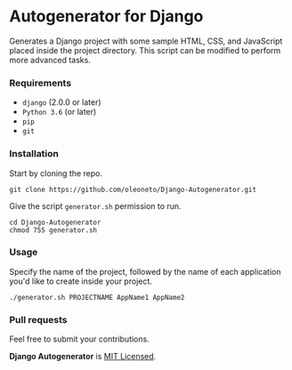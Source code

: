 # Autogenerator for Django

Generates a Django project with some sample HTML, CSS, and JavaScript placed inside the project directory.
This script can be modified to perform more advanced tasks.

### Requirements
- `django` (2.0.0 or later)
- `Python 3.6` (or later)
- `pip`
- `git`


### Installation
Start by cloning the repo.
```
git clone https://github.com/oleoneto/Django-Autogenerator.git
```

Give the script `generator.sh` permission to run.
```
cd Django-Autogenerator
chmod 755 generator.sh
```

### Usage

Specify the name of the project, followed by the name of each application you'd like to create inside your project. 
```
./generator.sh PROJECTNAME AppName1 AppName2
```

### Pull requests
Feel free to submit your contributions.

**Django Autogenerator** is [MIT Licensed](LICENSE).
